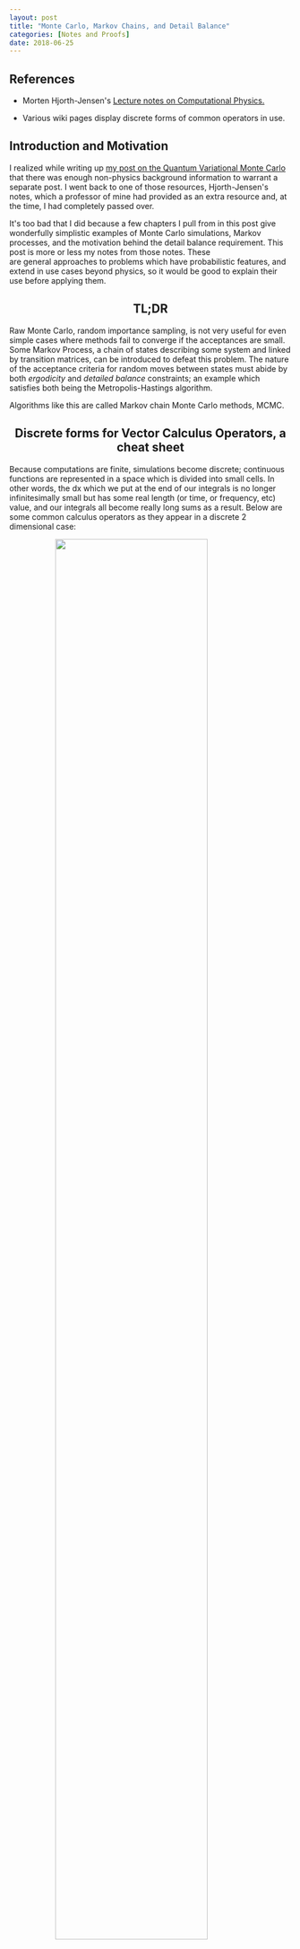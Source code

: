 ```yaml
---
layout: post
title: "Monte Carlo, Markov Chains, and Detail Balance"
categories: [Notes and Proofs]
date: 2018-06-25
---
```


<script type="text/x-mathjax-config">
MathJax.Hub.Config({
  CommonHTML: {
    scale: 150
  }
});
</script>
<script type="text/javascript" async
src="https://cdnjs.cloudflare.com/ajax/libs/mathjax/2.7.0/MathJax.js?config=TeX-AMS-MML_HTMLorMML" type="text/javascript"></script>

<h2>References</h2>

- Morten Hjorth-Jensen's <a href="http://www.uio.no/studier/emner/matnat/fys/FYS3150/h09/undervisningsmateriale/Lecture%20Notes/lectures2009.pdf" target="_blank">Lecture notes on Computational Physics.</a>

- Various wiki pages display discrete forms of common operators in use.


<h2>Introduction and Motivation</h2>	

I realized while writing up [my post on the Quantum Variational Monte Carlo](2017-07-19-Variational-Monte-Carlo-in-QM.md ) that there was enough non-physics background information to warrant a separate post. I went back to one of those resources, Hjorth-Jensen's notes, which a professor of mine had provided as an extra resource and, at the time, I had completely passed over.

It's too bad that I did because a few chapters I pull from in this post give wonderfully simplistic examples of Monte Carlo simulations, Markov processes, and the motivation behind the detail balance requirement. This post is more or less my notes from those notes. These are general approaches to problems which have probabilistic features, and extend in use cases beyond physics, so it would be good to explain their use before applying them.

<h2 align="center">TL;DR</h2>

Raw Monte Carlo, random importance sampling, is not very useful for even simple cases where methods fail to converge if the acceptances are small. Some Markov Process, a chain of states describing some system and linked by transition matrices, can be introduced to defeat this problem. The nature of the acceptance criteria for random moves between states must abide by both *ergodicity* and *detailed balance* constraints; an example which satisfies both being the Metropolis-Hastings algorithm.

Algorithms like this are called Markov chain Monte Carlo methods, MCMC.

<h2 align="center">Discrete forms for Vector Calculus Operators, a cheat sheet</h2>

Because computations are finite, simulations become discrete; continuous functions are represented in a space which is divided into small cells. In other words, the dx which we put at the end of our integrals is no longer infinitesimally small but has some real length (or time, or frequency, etc) value, and our integrals all become really long sums as a result. Below are some common calculus operators as they appear in a discrete 2 dimensional case:

<figure>
	<img src="{{site.baseurl}}/images/markov-chains/discreteoperatorsunaltered1.png" style="padding-bottom:0.5em; width:80%; margin-left:auto; margin-right:auto; display:block;" />
	<figcaption style="text-align:center;"></figcaption>
</figure>

Which I borrowed from [a chapter of Nvidias cuda gems book](http://meatfighter.com/fluiddynamics/GPU_Gems_Chapter_38.pdf) to avoid the Latex work. I promise that thinking about these for a minute to check that they make sense is worth anyone's time here.

<h2 align="center">Markov Chains, Discretized Diffusion example</h2>

We can apply a Markov chain to random walks simulating the evolution described by the diffusion equation:

<div style="font-size: 150%;">
	$$ \frac{\partial w(x, t)}{\partial t} = D \frac{\partial^2 w(x,t)}{\partial x^2} $$
</div>
where

<div style="font-size: 150%;">
	$$ w(x, t)\partial x $$
</div>
is the probability of finding a particle in some discrete region dx and at some time t. It is the classical equivalent of the wavefunction I discuss in the variational monte carlo project.

The *chain* in a Markov chain is a chain between states of a system. The states of *our* system, for example, can be simply the set of [0, 1] values indicating the position of a particle on a discrete lattice in one dimensional space, with divisions of length $l$

<figure>
	<img src="{{site.baseurl}}/images/markov-chains/discretelineplot.png" style="padding-bottom:0.5em; width:80%; margin-left:auto; margin-right:auto; display:block;" />
	<figcaption style="text-align:center;"></figcaption>
</figure>

Additionally, we can introduce a probability that the particle will will move right or left by the distance l, Pl, and Pr during some (also discretized) time step $latex \Delta t = \epsilon &bg=ffffff$. This can be written:

<div style="font-size: 150%;">
	$$ W_{ij} (\epsilon) = w(il - jl, \epsilon) $$
</div>

where:

<div style="font-size: 150%;">
	$$ w(il - jl, \epsilon) = 
		\begin{cases}
			\frac{1}{2} & \text{if $|i - j| = 1$} 
			= 0 & \text{otherwise}
		\end{cases}
	$$
</div>

The PDF at any later timestep t is generated by applying the transition function w, n times to the state, where n is the number of discrete timesteps to walk through. We can represent the transition in matrix form:

<div style="font-size: 150%;">
	$$ w^n(\epsilon)_{ij} = w(il - jl, n\epsilon) $$
</div>

and therefore:
<div style="font-size: 150%;">
	$$ \vec{w}(n\epsilon) = \hat W(\epsilon) \vec{w}(0) $$
</div>

Our transition matrix looks like the combination of two matrices which represent right moves $ \hat{R} $ and left moves $ \hat{L} $ and we apply it to our state with the point at zero:

<div style="font-size: 150%;">
	$$
	\begin{matrix}
	0 & 1/2 & 0 & 0 & 0 \\
	1/2 & 0 & 1/2 & 0 & 0 \\
	0 & 1/2 & 0 & 1/2 & 0 \\
	0 & 0 & 1/2 & 0 & 1/2 \\
	0 & 0 & 0 & 1/2 & 0 \\
	\end{matrix}
</div>

This sort transition matrix is sometimes called a Markov matrix, a Probability matrix, or a Stochastic matrix. Note that because all rows and all columns sum to 1 the transition preserves the number of particles in the state. The continued application a Markov matrix forms a Markov chain of states.

Many applications of our transition matrix, written in the Left+Right form:

<div style="font-size: 150%;">
$$ \hat{w}(\epsilon) = \frac{1}{2}(\hat{L} + \hat{R}) &bg=ffffff&s=2 $$
</div>

<div style="font-size: 150%;">
$$ \hat{w}^2(2\epsilon) = \frac{1}{4}(\hat{L}^2 + \hat{R}^2 + 2\hat{R}\hat{L}) $$
</div>

<div style="font-size: 150%;">
$$ \hat{w}^2(2\epsilon) = \frac{1}{8}(\hat{L}^3 + \hat{R}^3 + 3\hat{R}^2\hat{L} + 3\hat{R}\hat{L}^2) $$
</div>
or, using binomial coefficients we can represent n timesteps:



Where the 2^n term is a normalization factor. Moving from states i to j:



Which just says that some probability exists for the particle to be found at a location as long as the location is within the maximum range the particle could have reached by that time. If the particle starts at zero the PDF for locations i becomes:



Converting i's to xl's and $latex n\epsilon &bg=ffffff&s=0 $  to t, and using the recursion relation for binomial coefficients:



Which makes sense, the probability to find a particle at position x in the next time step would only be non-zero if there was a particle currently to the right or left. Subtracting w(x, t + e) to get the time derivative on the left side, and multiplying by the proper unit signature:



Looking at the cheat sheet for the gradient and laplacian discrete forms (and removing the extra terms because this is a 1D case) we've recovered exactly the discrete form of the diffusion equation from the application of our transition matrix. So, a Markov chain approximates a real physical process given enough states and a small enough time step.

<h2 align="center">Detailed Balance</h2>

Recreating diffusion isn't all too interesting because the equilibrium state, when our transformation matrix has been applied an "infinite" number of times, is just equal probability everywhere. What if we wan't to achieve some other final distribution? It turns out we can just fine as long as we are looking for equilibrium states of a particular system, and in fact with a few restrictions on our Markov chain we can get to distributions which otherwise would require an intractable amount of computation.

Generally we've been able to say this of our state:

$latex \vec{w}(t + 1) = \hat{W}\vec{w}(t) &bg=ffffff&s=2 $

The state in the next time step is acquired by applying the transformation matrix to the previous timestep. An equilibrium will have been reached when repeated application of the matrix yields no change. e.g.

$latex \vec{w}(t = \infty) = \hat{W}\vec{w}(t = \infty) &bg=ffffff&s=2 $

For our Markov process to reach equilibrium we require some set of states which have no net flow of probability. I'll draw this out first:

<figure>
	<img src="{{site.baseurl}}/images/markov-chains/detailed-balance.png" style="padding-bottom:0.5em; width:80%; margin-left:auto; margin-right:auto; display:block;" />
	<figcaption style="text-align:center;"></figcaption>
</figure>

In this cycle of states, which could have easily included more than two states, there is no net flow of probability (or whatever it is your states are measuring!) between any pair of states. You might think of this as the equivalent of some chemical equilibrium in a reaction. This is the detailed balance condition that we want to impose on our process. Another way of describing this would be to say that a particular Markov chain is reversible. 

Writing this out:



or in the form of a ratio as we will use it:



Again, for any state i, to and from any other state j.

<h2 align="center">An example application to the Boltzmann Distribution using the Metropolis-Hastings algorithm</h2>

To demonstrate the use of detailed balance in a markov process we can apply the concepts to generate the Boltzmann distribution. The Boltzmann distribution describes the probability of finding a microstate of particles (classically of some gas) with a certain energy Ei. It looks like:



The states that we are dealing with now are much larger and more complex than the one dimensional single particle. Now we can think of some large distribution of particles in three dimensions, with each possible configuration of particles (within some discretization scheme) making up our explorable "state space".

Z, the partition function, is a normalization coefficient which is the sum of all probabilities across all possible microstates of the system. There are essentially an infinite number of microstates for these systems so brute force population of the distribution via Monte Carlo would be pretty ineffective. However, we know the equilibrium will satisfy the detail balance condition, and so we can select for random movements between states which maintain the detail balance ratio which we described in the previous section. Doing so will bring us to the "solved" equilibrium state without ever having to explicitly integrate over all possible states.

What i'm describing is the acceptance criteria used in the Metropolis algorithm. Given that a Markov process must satisfy a detail balance ratio, for the Boltzmann distribution this means:



And so, when applying randomized transitions to the state, we want our acceptance rate to conform to this ratio. This "guides" our state transitions towards the equilibrium described by Boltzmann.

So if we make random moves among the particles in the system, and accept/deny those moves based on the criteria:



Where A is an acceptance rate for the move between states i and j.

We know systems in equilibrium will inhabit the lowest energy states available to them, and so a simple test would be to only accept random state changes which lower the energy. This would could give us solutions, but would get stuck in any local minima which exist in our state space, generally speaking. This is another way of saying that such a simple acceptance criteria would violate [ergodicity](https://en.wikipedia.org/wiki/Ergodicity). Even given an infinite amount of computing time, we would not explore all available states and therefore never be sure that we had found the correct solution rather than a local minimum.

To make our Markov chain abide by this ergodic constraint we accept moves which do not lower the energy of the state as well, but with a probability which corresponds to the ratio described by the detail balance condition. Detail balance gives us the proper form of the equilibrium distribution, ergodicity ensures that the chain does not get stuck forming that distribution in a local minima. That sums up the Metropolis algorithm, which reads:



To summarize, the Metropolis algorithm is an implementation of a Markov chain which abides by certain constraints such as detailed balance. The detail balance condition one comes up with determines the equilibrium state the chain trends towards, and you can use such a condition to find distributions which would have been intractable by brute force integration or Monte Carlo sampling.

Keep in mind that this is just one sample application. You can see an application of the Metropolis algorithm in {one of my project posts}.